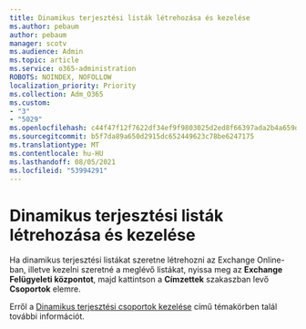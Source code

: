 ```yaml
---
title: Dinamikus terjesztési listák létrehozása és kezelése
ms.author: pebaum
author: pebaum
manager: scotv
ms.audience: Admin
ms.topic: article
ms.service: o365-administration
ROBOTS: NOINDEX, NOFOLLOW
localization_priority: Priority
ms.collection: Adm_O365
ms.custom:
- "3"
- "5029"
ms.openlocfilehash: c44f47f12f7622df34ef9f9803025d2ed8f66397ada2b4a659df9b4d2dc75781
ms.sourcegitcommit: b5f7da89a650d2915dc652449623c78be6247175
ms.translationtype: MT
ms.contentlocale: hu-HU
ms.lasthandoff: 08/05/2021
ms.locfileid: "53994291"
---
```

# <a name="creating-and-managing-dynamic-distribution-lists"></a>Dinamikus terjesztési listák létrehozása és kezelése

Ha dinamikus terjesztési listákat szeretne létrehozni az Exchange Online-ban, illetve kezelni szeretné a meglévő listákat, nyissa meg az **Exchange Felügyeleti központot**, majd kattintson a **Címzettek** szakaszban levő **Csoportok** elemre.

Erről a [Dinamikus terjesztési csoportok kezelése](https://docs.microsoft.com/exchange/recipients-in-exchange-online/manage-dynamic-distribution-groups/manage-dynamic-distribution-groups) című témakörben talál további információt.
